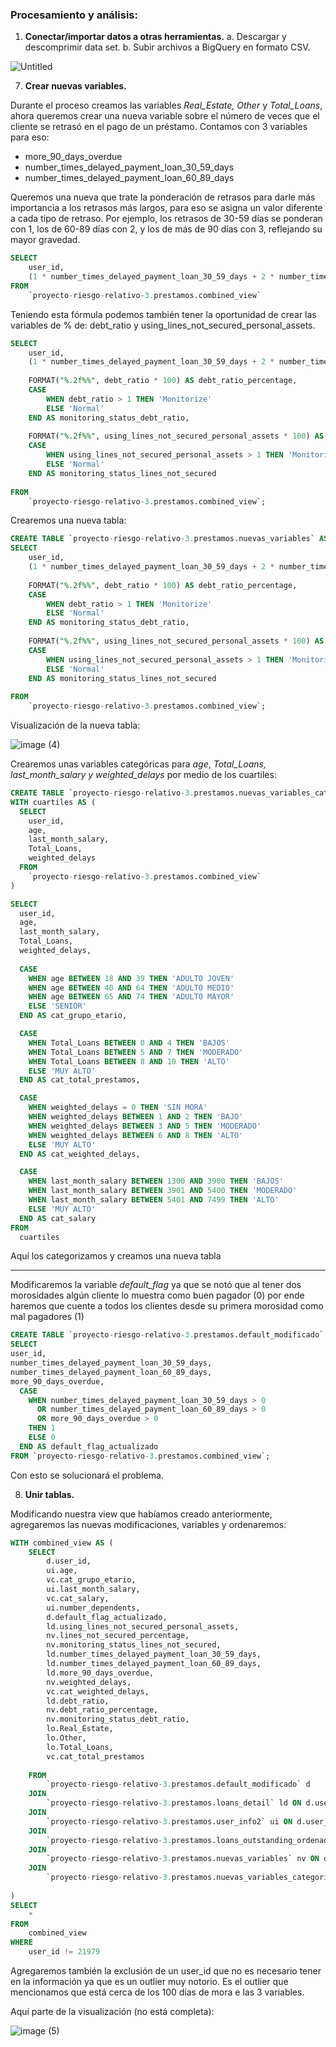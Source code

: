 ### **Procesamiento y análisis:**

1. **Conectar/importar datos a otras herramientas.**
    a. Descargar y descomprimir data set.
    b. Subir archivos a BigQuery en formato CSV.

![Untitled](https://github.com/user-attachments/assets/702ec3a4-edba-4761-a305-dd64cb230b01)




7. **Crear nuevas variables.**

Durante el proceso creamos las variables *Real_Estate, Other* y *Total_Loans*, ahora queremos crear una nueva variable sobre el número de veces que el cliente se retrasó en el pago de un préstamo. Contamos con 3 variables para eso:

- more_90_days_overdue
- number_times_delayed_payment_loan_30_59_days
- number_times_delayed_payment_loan_60_89_days

Queremos una nueva que trate la ponderación de retrasos para darle más importancia a los retrasos más largos, para eso se asigna un valor diferente a cada tipo de retraso. Por ejemplo, los retrasos de 30-59 días se ponderan con 1, los de 60-89 días con 2, y los de más de 90 días con 3, reflejando su mayor gravedad.

```sql
SELECT 
    user_id,
    (1 * number_times_delayed_payment_loan_30_59_days + 2 * number_times_delayed_payment_loan_60_89_days + 3 * more_90_days_overdue) AS weighted_delays
FROM 
    `proyecto-riesgo-relativo-3.prestamos.combined_view`
```

Teniendo esta fórmula podemos también tener la oportunidad de crear las variables de % de: debt_ratio y using_lines_not_secured_personal_assets.

```sql
SELECT 
    user_id,
    (1 * number_times_delayed_payment_loan_30_59_days + 2 * number_times_delayed_payment_loan_60_89_days + 3 * more_90_days_overdue) AS weighted_delays,
    
    FORMAT("%.2f%%", debt_ratio * 100) AS debt_ratio_percentage,
    CASE
        WHEN debt_ratio > 1 THEN 'Monitorize'
        ELSE 'Normal'
    END AS monitoring_status_debt_ratio,
    
    FORMAT("%.2f%%", using_lines_not_secured_personal_assets * 100) AS lines_not_secured_percentage,
    CASE
        WHEN using_lines_not_secured_personal_assets > 1 THEN 'Monitorize'
        ELSE 'Normal'
    END AS monitoring_status_lines_not_secured
    
FROM 
    `proyecto-riesgo-relativo-3.prestamos.combined_view`;
```

Crearemos una nueva tabla:

```sql
CREATE TABLE `proyecto-riesgo-relativo-3.prestamos.nuevas_variables` AS
SELECT 
    user_id,
    (1 * number_times_delayed_payment_loan_30_59_days + 2 * number_times_delayed_payment_loan_60_89_days + 3 * more_90_days_overdue) AS weighted_delays,
    
    FORMAT("%.2f%%", debt_ratio * 100) AS debt_ratio_percentage,
    CASE
        WHEN debt_ratio > 1 THEN 'Monitorize'
        ELSE 'Normal'
    END AS monitoring_status_debt_ratio,
    
    FORMAT("%.2f%%", using_lines_not_secured_personal_assets * 100) AS lines_not_secured_percentage,
    CASE
        WHEN using_lines_not_secured_personal_assets > 1 THEN 'Monitorize'
        ELSE 'Normal'
    END AS monitoring_status_lines_not_secured
    
FROM 
    `proyecto-riesgo-relativo-3.prestamos.combined_view`;
```

Visualización de la nueva tabla:

![image (4)](https://github.com/user-attachments/assets/f8c26dd0-66d6-4cd8-ab6e-f92821c8f402)

Crearemos unas variables categóricas para *age*, *Total_Loans, last_month_salary y weighted_delays* por medio de los cuartiles:

```sql
CREATE TABLE `proyecto-riesgo-relativo-3.prestamos.nuevas_variables_categoricas` AS
WITH cuartiles AS (
  SELECT
    user_id,
    age,
    last_month_salary,
    Total_Loans,
    weighted_delays
  FROM
    `proyecto-riesgo-relativo-3.prestamos.combined_view`
)

SELECT
  user_id,
  age,
  last_month_salary,
  Total_Loans,
  weighted_delays,
  
  CASE
    WHEN age BETWEEN 18 AND 39 THEN 'ADULTO JOVEN'
    WHEN age BETWEEN 40 AND 64 THEN 'ADULTO MEDIO'
    WHEN age BETWEEN 65 AND 74 THEN 'ADULTO MAYOR'
    ELSE 'SENIOR'
  END AS cat_grupo_etario,

  CASE
    WHEN Total_Loans BETWEEN 0 AND 4 THEN 'BAJOS'
    WHEN Total_Loans BETWEEN 5 AND 7 THEN 'MODERADO'
    WHEN Total_Loans BETWEEN 8 AND 10 THEN 'ALTO'
    ELSE 'MUY ALTO'
  END AS cat_total_prestamos,

  CASE
    WHEN weighted_delays = 0 THEN 'SIN MORA'
    WHEN weighted_delays BETWEEN 1 AND 2 THEN 'BAJO'
    WHEN weighted_delays BETWEEN 3 AND 5 THEN 'MODERADO'
    WHEN weighted_delays BETWEEN 6 AND 8 THEN 'ALTO'
    ELSE 'MUY ALTO'
  END AS cat_weighted_delays,

  CASE
    WHEN last_month_salary BETWEEN 1300 AND 3900 THEN 'BAJOS'
    WHEN last_month_salary BETWEEN 3901 AND 5400 THEN 'MODERADO'
    WHEN last_month_salary BETWEEN 5401 AND 7499 THEN 'ALTO'
    ELSE 'MUY ALTO'
  END AS cat_salary
FROM
  cuartiles

```

Aquí los categorizamos y creamos una nueva tabla

---

Modificaremos la variable *default_flag* ya que se notó que al tener dos morosidades algún cliente lo muestra como buen pagador (0) por ende haremos que cuente a todos los clientes desde su primera morosidad como mal pagadores (1)

```sql
CREATE TABLE `proyecto-riesgo-relativo-3.prestamos.default_modificado` AS
SELECT
user_id,
number_times_delayed_payment_loan_30_59_days,
number_times_delayed_payment_loan_60_89_days,
more_90_days_overdue,
  CASE
    WHEN number_times_delayed_payment_loan_30_59_days > 0
      OR number_times_delayed_payment_loan_60_89_days > 0
      OR more_90_days_overdue > 0
    THEN 1
    ELSE 0
  END AS default_flag_actualizado
FROM `proyecto-riesgo-relativo-3.prestamos.combined_view`;
```

Con esto se solucionará el problema.

8. **Unir tablas.**

Modificando nuestra view que habíamos creado anteriormente, agregaremos las nuevas modificaciones, variables y ordenaremos:

```sql
WITH combined_view AS (
    SELECT
        d.user_id,
        ui.age,
        vc.cat_grupo_etario,
        ui.last_month_salary,
        vc.cat_salary,
        ui.number_dependents,
        d.default_flag_actualizado,
        ld.using_lines_not_secured_personal_assets,
        nv.lines_not_secured_percentage,
        nv.monitoring_status_lines_not_secured,
        ld.number_times_delayed_payment_loan_30_59_days,
        ld.number_times_delayed_payment_loan_60_89_days,
        ld.more_90_days_overdue,
        nv.weighted_delays,
        vc.cat_weighted_delays,
        ld.debt_ratio,
        nv.debt_ratio_percentage,
        nv.monitoring_status_debt_ratio,
        lo.Real_Estate,
        lo.Other,
        lo.Total_Loans,
        vc.cat_total_prestamos
        
    FROM
        `proyecto-riesgo-relativo-3.prestamos.default_modificado` d
    JOIN
        `proyecto-riesgo-relativo-3.prestamos.loans_detail` ld ON d.user_id = ld.user_id
    JOIN
        `proyecto-riesgo-relativo-3.prestamos.user_info2` ui ON d.user_id = ui.user_id
    JOIN
        `proyecto-riesgo-relativo-3.prestamos.loans_outstanding_ordenado` lo ON d.user_id = lo.user_id
    JOIN
        `proyecto-riesgo-relativo-3.prestamos.nuevas_variables` nv ON d.user_id = nv.user_id
    JOIN
        `proyecto-riesgo-relativo-3.prestamos.nuevas_variables_categoricas` vc ON d.user_id = vc.user_id
        
)
SELECT
    *
FROM
    combined_view
WHERE
    user_id != 21979
```

Agregaremos también la exclusión de un user_id que no es necesario tener en la información ya que es un outlier muy notorio. Es el outlier que mencionamos que está cerca de los 100 días de mora e las 3 variables.

Aquí parte de la visualización (no está completa):

![image (5)](https://github.com/user-attachments/assets/a2b7ec98-e9ba-4cb7-9ea5-ca28824f3d95)

